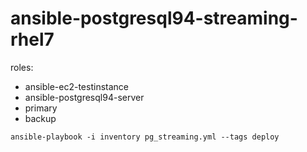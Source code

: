 # ansible-postgresql94-streaming-rhel7

roles:
-  ansible-ec2-testinstance
-  ansible-postgresql94-server
-  primary
-  backup

`ansible-playbook -i inventory pg_streaming.yml --tags deploy`
